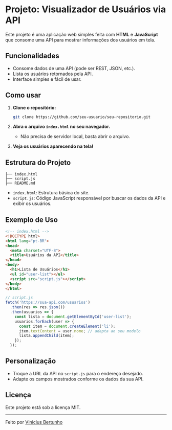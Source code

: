 # Projeto: Visualizador de Usuários via API

Este projeto é uma aplicação web simples feita com **HTML** e **JavaScript** que consome uma API para mostrar informações dos usuários em tela.

## Funcionalidades

- Consome dados de uma API (pode ser REST, JSON, etc.).
- Lista os usuários retornados pela API.
- Interface simples e fácil de usar.

## Como usar

1. **Clone o repositório:**
   ```bash
   git clone https://github.com/seu-usuario/seu-repositorio.git
   ```

2. **Abra o arquivo `index.html` no seu navegador.**
   - Não precisa de servidor local, basta abrir o arquivo.

3. **Veja os usuários aparecendo na tela!**

## Estrutura do Projeto

```
├── index.html
├── script.js
├── README.md
```

- `index.html`: Estrutura básica do site.
- `script.js`: Código JavaScript responsável por buscar os dados da API e exibir os usuários.

## Exemplo de Uso

```html
<!-- index.html -->
<!DOCTYPE html>
<html lang="pt-BR">
<head>
  <meta charset="UTF-8">
  <title>Usuários da API</title>
</head>
<body>
  <h1>Lista de Usuários</h1>
  <ul id="user-list"></ul>
  <script src="script.js"></script>
</body>
</html>
```

```js
// script.js
fetch('https://sua-api.com/usuarios')
  .then(res => res.json())
  .then(usuarios => {
    const lista = document.getElementById('user-list');
    usuarios.forEach(user => {
      const item = document.createElement('li');
      item.textContent = user.nome; // adapta ao seu modelo
      lista.appendChild(item);
    });
  });
```

## Personalização

- Troque a URL da API no `script.js` para o endereço desejado.
- Adapte os campos mostrados conforme os dados da sua API.

## Licença

Este projeto está sob a licença MIT.

---

Feito por [Vinicius Bertunho](https://github.com/seu-usuario)
